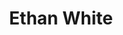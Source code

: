 ---
layout: employee
skillsid: 4
title: 'Ethan White'
permalink: /employees/:title 
location: 'Louisville'
position: 'Commercial Appraiser'
availability: 55
internal: true
categories: 
- employees
phoneNumber: 555-555-5555
email: email@gmail.com
manage: false
---